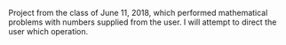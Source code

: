 Project from the class of June 11, 2018, which performed mathematical problems with numbers supplied from the user. I will attempt to direct the user which operation.

